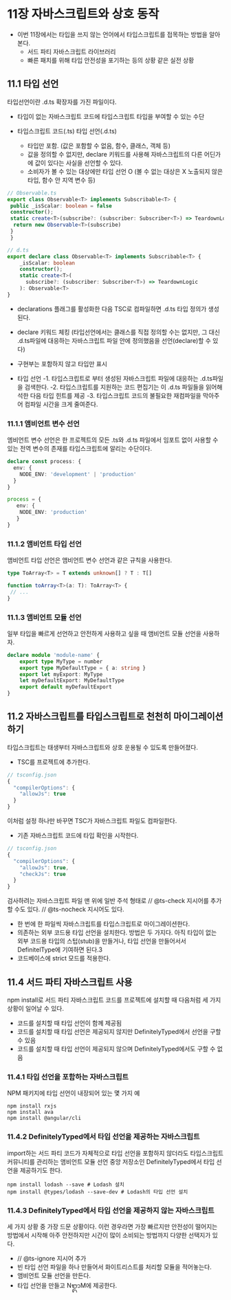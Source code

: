 # 11장 자바스크립트와 상호 동작
- 이번 11장에서는 타입을 쓰지 않는 언어에서 타입스크립트를 접목하는 방법을 알아본다.
  - 서드 파티 자바스크립트 라이브러리
  - 빠른 패치를 위해 타입 안전성을 포기하는 등의 상황 같은 실전 상황

## 11.1 타입 선언
타입선언이란 .d.ts 확장자를 가진 파일이다.
- 타입이 없는 자바스크립트 코드에 타입스크립트 타입을 부여할 수 있는 수단

- 타입스크립트 코드(.ts) 타입 선언(.d.ts)
  - 타입만 포함. (값은 포함할 수 없음, 함수, 클래스, 객체 등)
  - 값을 정의할 수 없지만, declare 키워드를 사용해 자바스크립트의 다른 어딘가에 값이 있다는 사실을 선언할 수 있다.
  - 소비자가 볼 수 있는 대상에만 타입 선언 O (볼 수 없는 대상은 X 노출되지 않은 타입, 함수 안 지역 변수 등)


```ts
// Observable.ts
export class Observable<T> implements Subscribable<T> {
 public _isScalar: boolean = false
 constructor();
 static create<T>(subscribe?: (subscriber: Subscriber<T>) => TeardownLogic) {
  return new Observable<T>(subscribe)
 }
 }

// d.ts
export declare class Observable<T> implements Subscribable<T> { 
    _isScalar: boolean
    constructor();
    static create<T>(
      subscribe?: (subscriber: Subscriber<T>) => TeardownLogic
    ): Observable<T>
}
```

- declarations 플래그를 활성화한 다음 TSC로 컴파일하면 .d.ts 타입 정의가 생성된다.

- declare 키워드 체킹 (타입선언에서는 클래스를 직접 정의할 수는 없지만, 그 대신 .d.ts파일에 대응하는 자바스크립트 파일 안에 정의했음을 선언(declare)할 수 있다)
- 구현부는 포함하지 않고 타입만 표시

- 타입 선언
  -1. 타입스크립트로 부터 생성된 자바스크립트 파일에 대응하는 .d.ts파일을 검색한다.
  -2. 타입스크립트를 지원하는 코드 편집기는 이 .d.ts 파일들을 읽어해석한 다음 타입 힌트를 제공
  -3. 타입스크립트 코드의 불필요한 재컴파일을 막아주어 컴파일 시간을 크게 줄여준다.

### 11.1.1 앰비언트 변수 선언
엠비언트 변수 선언은 한 프로젝트의 모든 .ts와 .d.ts 파일에서 임포트 없이 사용할 수 있는 전역 변수의 존재를 타입스크립트에 알리는 수단이다.

```ts
declare const process: {
  env: {
    NODE_ENV: 'development' | 'production'
  }
}

process = {
   env: {
    NODE_ENV: 'production'
   }
}
```

### 11.1.2 앰비언트 타입 선언
앰비언트 타입 선언은 앰비언트 변수 선언과 같은 규칙을 사용한다.

```ts
type ToArray<T> = T extends unknown[] ? T : T[]

function toArray<T>(a: T): ToArray<T> {
 // ...
}
```


### 11.1.3 앰비언트 모듈 선언
일부 타입을 빠르게 선언하고 안전하게 사용하고 싶을 때 앰비언트 모듈 선언을 사용하자.

```ts
declare module 'module-name' {
    export type MyType = number
    export type MyDefaultType = { a: string }
    export let myExport: MyType
    let myDefaultExport: MyDefaultType
    export default myDefaultExport
}
```

## 11.2 자바스크립트를 타입스크립트로 천천히 마이그레이션하기
타입스크립트는 태생부터 자바스크립트와 상호 운용될 수 있도록 만들어졌다.

- TSC를 프로젝트에 추가한다.
```ts
// tsconfig.json
{
  "compilerOptions": {
    "allowJs": true
  }
}
```
이처럼 설정 하나만 바꾸면 TSC가 자바스크립트 파일도 컴파일한다.

- 기존 자바스크립트 코드에 타입 확인을 시작한다.
```ts
// tsconfig.json
{
  "compilerOptions": {
    "allowJs": true,
    "checkJs": true
  }
}
```
검사하려는 자바스크립트 파일 맨 위에 일반 주석 형태로 // @ts-check 지시어를 추가할 수도 있다.
// @ts-nocheck 지시어도 있다.

- 한 번에 한 파일씩 자바스크립트를 타입스크립트로 마이그레이션한다.
- 의존하는 외부 코드용 타입 선언을 설치한다. 방법은 두 가지다. 아직 타입이 없는 외부 코드용 타입의 스텁(stub)을 만들거나, 타입 선언을 만들어서서 DefinitelType에 기여하면 된다.3
- 코드베이스에 strict 모드를 적용한다.

## 11.4 서드 파티 자바스크립트 사용
npm install로 서드 파티 자바스크립트 코드를 프로젝트에 설치할 때 다음처럼 세 가지 상황이 일어날 수 있다.
- 코드를 설치할 때 타입 선언이 함께 제공됨
- 코드를 설치할 때 타입 선언은 제공되지 않지만 DefinitelyTyped에서 선언을 구할 수 있음
- 코드를 설치할 때 타입 선언이 제공되지 않으며 DefinitelyTyped에서도 구할 수 없음

### 11.4.1 타입 선언을 포함하는 자바스크립트
NPM 패키지에 타입 선언이 내장되어 있는 몇 가지 예

```
npm install rxjs
npm install ava
npm install @angular/cli
```

### 11.4.2 DefinitelyTyped에서 타입 선언을 제공하는 자바스크립트
import하는 서드 파티 코드가 자체적으로 타입 선언을 포함하지 않더라도 타입스크립트 커뮤니티를 관리하는 앰비언트 모듈 선언 중앙 저장소인 DefinitelyTyped에서 타입 선언을 제공하기도 한다.

```
npm install lodash --save # Lodash 설치
npm install @types/lodash --save-dev # Lodash의 타입 선언 설치
```

### 11.4.3 DefinitelyTyped에서 타입 선언을 제공하지 않는 자바스크립트
세 가지 상황 중 가장 드문 상황이다. 이런 경우라면 가장 빠르지만 안전성이 떨어지는 방법에서 시작해 아주 안전하지만 시간이 많이 소비되는 방법까지 다양한 선택지가 있다.

- // @ts-ignore 지시어 추가
- 빈 타입 선언 파일을 하나 만들어서 화이트리스트를 처리할 모듈을 적어놓는다. 
- 앰비언트 모듈 선언을 만든다. 
- 타입 선언을 만들고 NᬒM에 제공한다.

